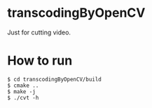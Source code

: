 # transcodingByOpenCV
Just for cutting video.

# How to run

	$ cd transcodingByOpenCV/build
	$ cmake ..
	$ make -j
	$ ./cvt -h
